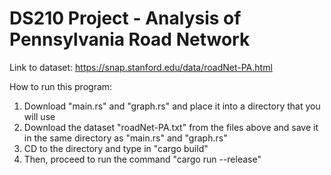 # DS210 Project - Analysis of Pennsylvania Road Network

Link to dataset: https://snap.stanford.edu/data/roadNet-PA.html

How to run this program:
1) Download "main.rs" and "graph.rs" and place it into a directory that you will use
2) Download the dataset "roadNet-PA.txt" from the files above and save it in the same directory as "main.rs" and "graph.rs"
3) CD to the directory and type in "cargo build"
4) Then, proceed to run the command "cargo run --release"
   


